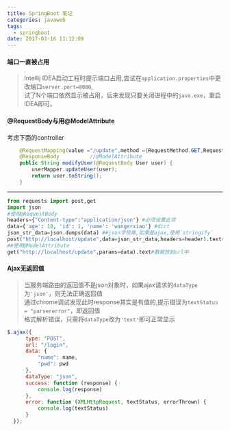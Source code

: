 ```yaml
---
title: SpringBoot 笔记
categories: javaweb
tags:
  - springboot
date: 2017-03-16 11:12:09
---
```


#### 端口一直被占用
>Intellij IDEA启动工程时提示端口占用,尝试在`application.properties`中更改端口`server.port=8080`,   
试了N个端口依然显示被占用，后来发现只要关闭进程中的`java.exe`，重启IDEA即可。

<!--more-->
#### @RequestBody与用@ModelAttribute   
考虑下面的controller
```java
    @RequestMapping(value ="/update",method ={RequestMethod.GET,RequestMethod.POST})
    @ResponseBody          //@ModelAttribute
    public String modifyUser(@RequestBody User user) {
        userMapper.updateUser(user);
        return user.toString();
    }
```
---
```python
from requests import post,get
import json
#使用@RequestBody
headers={"Content-type":"application/json"} #必须设置此项
data={'age': 18, 'id': 1, 'name': 'wangerxiao'} #dict
json_str_data=json.dumps(data) ##json字符串,如果是ajax,使用`stringify`
post("http://localhost/update",data=json_str_data,headers=header).text#数据放到body中
##使用@ModelAttribute
get("http://localhost/update",params=data).text#数据放到url中
```

#### Ajax无返回值
>当服务端路由的返回值不是json对象时，如果ajax请求的`dataType`为`'json'`，则无法正确返回值  
通过chrome调试发现此时response其实是有值的,提示错误为`textStatus = "parsererror"`，即返回值  
格式解析错误，只需将`dataType`改为`'text'`即可正常显示
```javascript
$.ajax({
      type: "POST",
      url: "/login",
      data: {
          "name": name,
          "pwd": pwd
      },
      dataType: "json",
      success: function (response) {
          console.log(response)
      },
      error: function (XMLHttpRequest, textStatus, errorThrown) {
          console.log(textStatus)
      }
  });
```